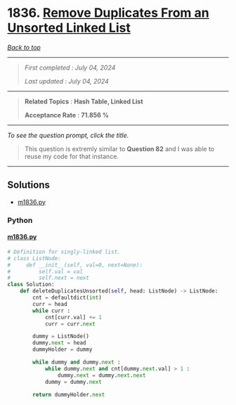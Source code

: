 # 1836. [Remove Duplicates From an Unsorted Linked List](<https://leetcode.com/problems/remove-duplicates-from-an-unsorted-linked-list>)

*[Back to top](<../README.md>)*

------

> *First completed : July 04, 2024*
>
> *Last updated : July 04, 2024*


------

> **Related Topics** : **Hash Table, Linked List**
>
> **Acceptance Rate** : **71.856 %**


------

*To see the question prompt, click the title.*

> This question is extremly similar to **Question 82** and I was able to reuse my code for that instance.

------

## Solutions

- [m1836.py](<../my-submissions/m1836.py>)
### Python
#### [m1836.py](<../my-submissions/m1836.py>)
```Python
# Definition for singly-linked list.
# class ListNode:
#     def __init__(self, val=0, next=None):
#         self.val = val
#         self.next = next
class Solution:
    def deleteDuplicatesUnsorted(self, head: ListNode) -> ListNode:
        cnt = defaultdict(int)
        curr = head
        while curr :
            cnt[curr.val] += 1
            curr = curr.next

        dummy = ListNode()
        dummy.next = head
        dummyHolder = dummy

        while dummy and dummy.next :
            while dummy.next and cnt[dummy.next.val] > 1 :
                dummy.next = dummy.next.next
            dummy = dummy.next
        
        return dummyHolder.next
```

